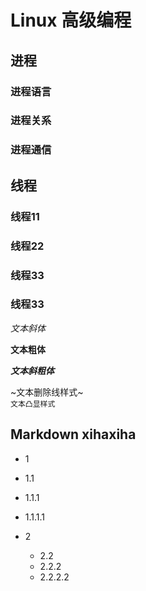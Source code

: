 # Linux 高级编程
## 进程
### 进程语言
### 进程关系
### 进程通信

## 线程
### 线程11
### 线程22
### 线程33
### 线程33

*文本斜体*

**文本粗体**

***文本斜粗体***
</br>

~文本删除线样式~</br>
`文本凸显样式`</br>


## Markdown xihaxiha

* 1
 * 1.1
  * 1.1.1
   * 1.1.1.1

* 2
  * 2.2
   * 2.2.2
    * 2.2.2.2

